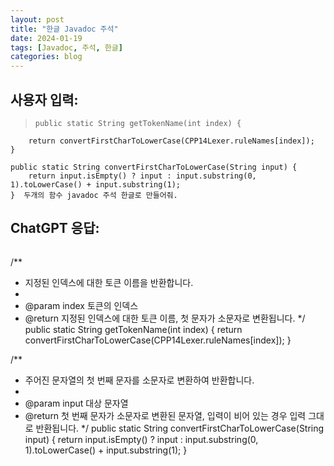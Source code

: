 ```yaml
---
layout: post
title: "한글 Javadoc 주석"
date: 2024-01-19
tags: [Javadoc, 주석, 한글]
categories: blog
---
```


## 사용자 입력:
>     public static String getTokenName(int index) {
        return convertFirstCharToLowerCase(CPP14Lexer.ruleNames[index]);
    }

    public static String convertFirstCharToLowerCase(String input) {
        return input.isEmpty() ? input : input.substring(0, 1).toLowerCase() + input.substring(1);
    }  두개의 함수 javadoc 주석 한글로 만들어줘.

## ChatGPT 응답:
> ```java
/**
 * 지정된 인덱스에 대한 토큰 이름을 반환합니다.
 *
 * @param index 토큰의 인덱스
 * @return 지정된 인덱스에 대한 토큰 이름, 첫 문자가 소문자로 변환됩니다.
 */
public static String getTokenName(int index) {
    return convertFirstCharToLowerCase(CPP14Lexer.ruleNames[index]);
}

/**
 * 주어진 문자열의 첫 번째 문자를 소문자로 변환하여 반환합니다.
 *
 * @param input 대상 문자열
 * @return 첫 번째 문자가 소문자로 변환된 문자열, 입력이 비어 있는 경우 입력 그대로 반환됩니다.
 */
public static String convertFirstCharToLowerCase(String input) {
    return input.isEmpty() ? input : input.substring(0, 1).toLowerCase() + input.substring(1);
}
```

